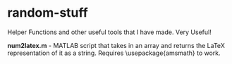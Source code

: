 # random-stuff
Helper Functions and other useful tools that I have made.
Very Useful!

**num2latex.m** - MATLAB script that takes in an array and returns the LaTeX representation of it as a string. Requires \usepackage{amsmath} to work.
